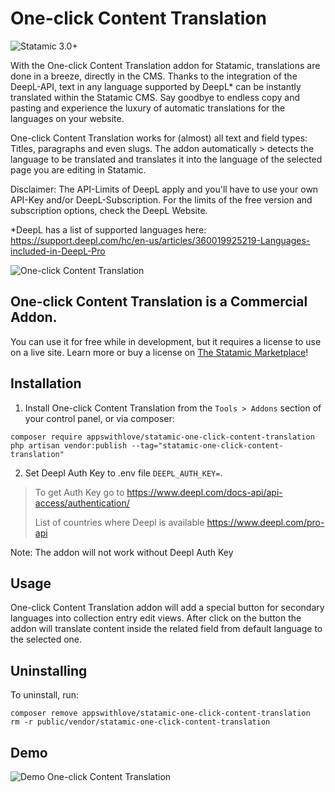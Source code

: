 # One-click Content Translation

![Statamic 3.0+](https://img.shields.io/badge/Statamic-3.0+-FF269E?style=for-the-badge&link=https://statamic.com)

With the One-click Content Translation addon for Statamic, translations are done in a breeze, directly in the CMS.
Thanks to the integration of the DeepL-API, text in any language supported by DeepL* can be instantly translated within the Statamic CMS. Say goodbye to endless copy and pasting and experience the luxury of automatic translations for the languages on your website.

One-click Content Translation works for (almost) all text and field types: Titles, paragraphs and even slugs. The addon automatically > detects the language to be translated and translates it into the language of the selected page you are editing in Statamic.

Disclaimer: The API-Limits of DeepL apply and you'll have to use your own API-Key and/or DeepL-Subscription. For the limits of the free version and subscription options, check the DeepL Website.


*DeepL has a list of supported languages here: https://support.deepl.com/hc/en-us/articles/360019925219-Languages-included-in-DeepL-Pro

![One-click Content Translation](https://github.com/appswithlove/statamic-one-click-content-translation/blob/main/awl_translation_addon_image.png?raw=true)

## One-click Content Translation is a Commercial Addon.

You can use it for free while in development, but it requires a license to use on a live site. Learn more or buy a license on [The Statamic Marketplace](https://statamic.com/addons/awl/deepl)!


## Installation

1. Install One-click Content Translation from the `Tools > Addons` section of your control panel, or via composer:

```
composer require appswithlove/statamic-one-click-content-translation
php artisan vendor:publish --tag="statamic-one-click-content-translation"
```

2. Set Deepl Auth Key to .env file `DEEPL_AUTH_KEY=`. 
> To get Auth Key go to https://www.deepl.com/docs-api/api-access/authentication/
> 
> List of countries where Deepl is available https://www.deepl.com/pro-api

Note: The addon will not work without Deepl Auth Key

## Usage

One-click Content Translation addon will add a special button for secondary languages into collection entry edit views.
After click on the button the addon will translate content inside the related field from default language to the selected one.

## Uninstalling

To uninstall, run:

```
composer remove appswithlove/statamic-one-click-content-translation
rm -r public/vendor/statamic-one-click-content-translation
```

## Demo

![Demo One-click Content Translation](https://github.com/appswithlove/statamic-one-click-content-translation/blob/main/demo.gif?raw=true)
